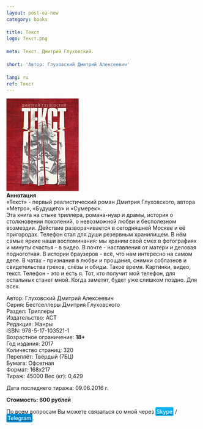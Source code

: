 ```yaml
---
layout: post-ea-new
category: books

title: Текст
logo: Текст.png

meta: Текст. Дмитрий Глуховский.

short: 'Автор: Глуховский Дмитрий Алексеевич'

lang: ru
ref: Текст
---
```


<a data-fancybox="gallery" href="/img/books/Текст.png"><img src="/img/books/Текст.png" alt=""></a>  
**Аннотация**  
«Текст» - первый реалистический роман Дмитрия Глуховского, автора «Метро», «Будущего» и «Сумерек».  
Эта книга на стыке триллера, романа-нуар и драмы, история о столкновении поколений, о невозможной любви и бесполезном возмездии.  Действие разворачивается в сегодняшней Москве и её пригородах. Телефон стал для души резервным хранилищем. В нём самые яркие наши воспоминания: мы храним свой смех в фотографиях и минуты счастья - в видео. В почте - наставления от матери и деловая подноготная. В истории браузеров - всё, что нам интересно на самом деле. В чатах - признания в любви и прощания, снимки соблазнов и свидетельства грехов, слёзы и обиды. Такое время. Картинки, видео, текст. Телефон - это и есть я. Тот, кто получит мой телефон, для остальных станет мной. Когда заметят, будет уже слишком поздно. Для всех.

Автор: Глуховский Дмитрий Алексеевич  
Серия: Бестселлеры Дмитрия Глуховского  
Раздел: Триллеры    
Издательство: АСТ  
Редакция: Жанры  
ISBN: 978-5-17-103521-1  
Возрастное ограничение: **18+**  
Год издания: 2017  
Количество страниц: 320  
Переплёт: Твёрдый  (7БЦ)  
Бумага: Офсетная  
Формат: 168х217  
Тираж: 45000
Вес (кг): 0,429  

Дата последнего тиража:	09.06.2016 г.

**Стоимость: 600 рублей**

По всем вопросам Вы можете связаться со мной через <a href="skype:chutkoy89?call" target="_blank"><span style="background-color:#00aff0; color:white; padding:3px; border-radius: 3px">Skype</span></a> / <a href="https://t.me/chutkoy" target="_blank"><span style="background-color:#0088cc; color:white; padding:3px; border-radius: 3px">Telegram</span></a>.